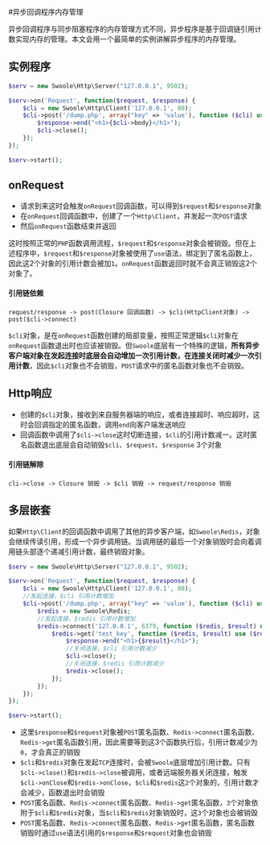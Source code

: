#异步回调程序内存管理

异步回调程序与同步阻塞程序的内存管理方式不同，异步程序是基于回调链引用计数实现内存的管理。本文会用一个最简单的实例讲解异步程序的内存管理。

实例程序
----
```php
$serv = new Swoole\Http\Server("127.0.0.1", 9502);

$serv->on('Request', function($request, $response) {
	$cli = new Swoole\Http\Client('127.0.0.1', 80);
	$cli->post('/dump.php', array("key" => 'value'), function ($cli) use ($request, $response) {
		$response->end("<h1>{$cli->body}</h1>");
		$cli->close();
	});
});

$serv->start();
```

onRequest
----
* 请求到来这时会触发`onRequest`回调函数，可以得到`$request`和`$response`对象
* 在`onRequest`回调函数中，创建了一个`Http\Client`，并发起一次`POST`请求
* 然后`onRequest`函数结束并返回

这时按照正常的`PHP`函数调用流程，`$request`和`$response`对象会被销毁。但在上述程序中，`$request`和`$response`对象被使用了`use`语法，绑定到了匿名函数上，因此这2个对象的引用计数会被加`1`。`onRequest`函数返回时就不会真正销毁这2个对象了。

#### 引用链依赖

```
request/response -> post(Closure 回调函数) -> $cli(HttpClient对象) -> post($cli->connect)
```

`$cli`对象，是在`onRequest`函数创建的局部变量，按照正常逻辑`$cli`对象在`onRequest`函数退出时也应该被销毁。但`Swoole`底层有一个特殊的逻辑，**所有异步客户端对象在发起连接时底层会自动增加一次引用计数，在连接关闭时减少一次引用计数**，因此`$cli`对象也不会销毁，`POST`请求中的匿名函数对象也不会销毁。


Http响应
----
* 创建的`$cli`对象，接收到来自服务器端的响应，或者连接超时、响应超时，这时会回调指定的匿名函数，调用`end`向客户端发送响应
* 回调函数中调用了`$cli->close`这时切断连接，`$cli`的引用计数减一。这时匿名函数退出底层会自动销毁`$cli`、`$request`、`$response` 3个对象

#### 引用链解除

```
cli->close -> Closure 销毁 -> $cli 销毁 -> request/response 销毁
```

多层嵌套
----
如果`Http\Client`的回调函数中调用了其他的异步客户端，如`Swoole\Redis`，对象会继续传读引用，形成一个异步调用链。当调用链的最后一个对象销毁时会向着调用链头部逐个递减引用计数，最终销毁对象。

```php
$serv = new Swoole\Http\Server("127.0.0.1", 9502);

$serv->on('Request', function($request, $response) {
	$cli = new Swoole\Http\Client('127.0.0.1', 80);
	//发起连接，$cli 引用计数增加
	$cli->post('/dump.php', array("key" => 'value'), function ($cli) use ($request, $response) {
		$redis = new Swoole\Redis;
		//发起连接，$redis 引用计数增加
		$redis->connect('127.0.0.1', 6379, function ($redis, $result) use ($request, $response, $cli) {
			$redis->get('test_key', function ($redis, $result) use ($request, $response, $cli) {
				$response->end("<h1>{$result}</h1>");
				//关闭连接，$cli 引用计数减少
				$cli->close();
				//关闭连接，$redis 引用计数减少
				$redis->close();
			});
		});
	});
});

$serv->start();
```

* 这里`$response`和`$request`对象被`POST`匿名函数、`Redis->connect`匿名函数、`Redis->get`匿名函数引用，因此需要等到这3个函数执行后，引用计数减少为`0`，才会真正的销毁
* `$cli`和`$redis`对象在发起`TCP`连接时，会被`Swoole`底层增加引用计数。只有`$cli->close()`和`$redis->close`被调用，或者远端服务器关闭连接，触发`$cli->onClose`和`$redis->onClose`，`$cli`和`$redis`这`2`个对象的，引用计数才会减少，函数退出时会销毁
* `POST`匿名函数、`Redis->connect`匿名函数、`Redis->get`匿名函数，`3`个对象依附于`$cli`和`$redis`对象，当`$cli`和`$redis`对象销毁时，这`3`个对象也会被销毁
* `POST`匿名函数、`Redis->connect`匿名函数、`Redis->get`匿名函数，匿名函数销毁时通过`use`语法引用的`$response`和`$request`对象也会销毁

